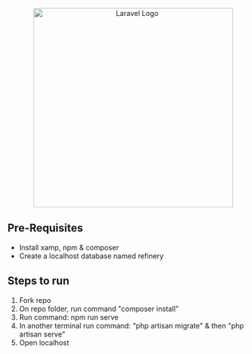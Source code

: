 <p align="center"><a href="https://laravel.com" target="_blank"><img src="https://raw.githubusercontent.com/laravel/art/master/logo-lockup/5%20SVG/2%20CMYK/1%20Full%20Color/laravel-logolockup-cmyk-red.svg" width="400" alt="Laravel Logo"></a></p>

## Pre-Requisites

- Install xamp, npm & composer
- Create a localhost database named refinery 

## Steps to run

1) Fork repo
2) On repo folder, run command "composer install"
3) Run command: npm run serve
4) In another terminal run command: "php artisan migrate" & then "php artisan serve"
5) Open localhost




